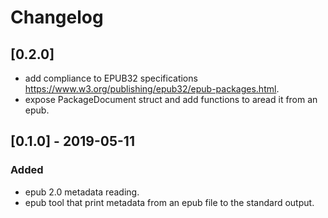 # Changelog
## [0.2.0]
- add compliance to EPUB32 specifications https://www.w3.org/publishing/epub32/epub-packages.html.
- expose PackageDocument struct and add functions to aread it from an epub.

## [0.1.0] - 2019-05-11
### Added
- epub 2.0 metadata reading.
- epub tool that print metadata from an epub file to the standard output.
